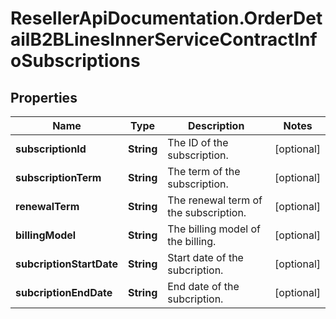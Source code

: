 # ResellerApiDocumentation.OrderDetailB2BLinesInnerServiceContractInfoSubscriptions

## Properties

Name | Type | Description | Notes
------------ | ------------- | ------------- | -------------
**subscriptionId** | **String** | The ID of the subscription. | [optional] 
**subscriptionTerm** | **String** | The term of the subscription. | [optional] 
**renewalTerm** | **String** | The renewal term of the subscription. | [optional] 
**billingModel** | **String** | The billing model of the billing. | [optional] 
**subcriptionStartDate** | **String** | Start date of the subcription. | [optional] 
**subcriptionEndDate** | **String** | End date of the subcription. | [optional] 


